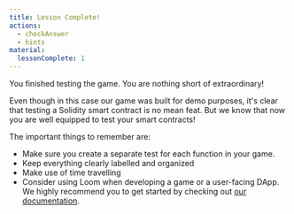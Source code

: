```yaml
---
title: Lesson Complete!
actions:
  - checkAnswer
  - hints
material:
  lessonComplete: 1
---
```


You finished testing the game. You are nothing short of extraordinary!

Even though in this case our game was built for demo purposes, it's clear that testing a Solidity smart contract is no mean feat. But we know that now you are well equipped to test your smart contracts!

The important things to remember are:

- Make sure you create a separate test for each function in your game.
- Keep everything clearly labelled and organized
- Make use of time travelling
- Consider using Loom when developing a game or a user-facing DApp. We highly recommend you to get started by checking out <a href="https://loomx.io/developers/" target=_blank>our documentation</a>.
